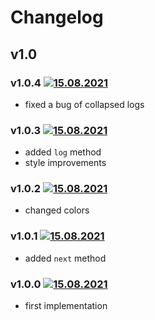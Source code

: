 # Changelog

## v1.0

### v1.0.4 [![15.08.2021](https://img.shields.io/date/1629052211)](https://github.com/d8corp/watch-state/tree/v1.0.4)

- fixed a bug of collapsed logs

### v1.0.3 [![15.08.2021](https://img.shields.io/date/1629051034)](https://github.com/d8corp/watch-state/tree/v1.0.3)

- added `log` method
- style improvements

### v1.0.2 [![15.08.2021](https://img.shields.io/date/1629044426)](https://github.com/d8corp/watch-state/tree/v1.0.2)

- changed colors

### v1.0.1 [![15.08.2021](https://img.shields.io/date/1629040696)](https://github.com/d8corp/watch-state/tree/v1.0.1)

- added `next` method

### v1.0.0 [![15.08.2021](https://img.shields.io/date/1629026387)](https://github.com/d8corp/watch-state/tree/v1.0.0)

- first implementation
